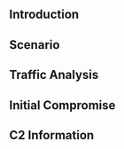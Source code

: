
## Introduction




## Scenario


## Traffic Analysis


## Initial Compromise


## C2 Information





